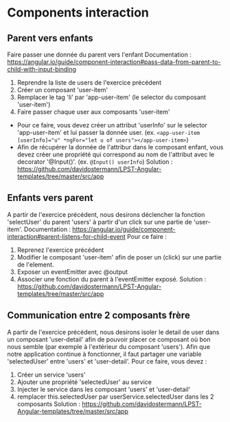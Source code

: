 # Components interaction
## Parent vers enfants
Faire passer une donnée du parent vers l'enfant
Documentation : https://angular.io/guide/component-interaction#pass-data-from-parent-to-child-with-input-binding
1. Reprendre la liste de users de l'exercice précédent
2. Créer un composant 'user-item'
3. Remplacer le tag 'li' par 'app-user-item' (le selector du composant 'user-item')
4. Faire passer chaque user aux composants 'user-item'
  * Pour ce faire, vous devez créer un attribut 'userInfo' sur le selector 'app-user-item' et lui passer la donnée user. (ex. ```<app-user-item [userInfo]="u" *ngFor="let u of users"></app-user-item>```)
  * Afin de récupérer la donnée de l'attribur dans le composant enfant, vous devez créer une propriété qui correspond au nom de l'attribut avec le decorator '@Input()'. (ex. ```@Input() userInfo```)
Solution : https://github.com/davidostermann/LPST-Angular-templates/tree/master/src/app
## Enfants vers parent
A partir de l'exercice précédent, nous desirons déclencher la fonction 'selectUser' du parent 'users' à partir d'un click sur une partie de 'user-item'.
Documentation :  https://angular.io/guide/component-interaction#parent-listens-for-child-event
Pour ce faire :
1. Reprenez l'exercice précédent
2. Modifier le composant 'user-item' afin de poser un (click) sur une partie de l'element.
3. Exposer un eventEmitter avec @output
4. Associer une fonction du parent à l'eventEmitter exposé.
Solution : https://github.com/davidostermann/LPST-Angular-templates/tree/master/src/app
## Communication entre 2 composants frère
A partir de l'exercice précédent, nous desirons isoler le detail de user dans un composant 'user-detail' afin de pouvoir placer ce composant où bon nous semble (par exemple à l'extérieur du composant 'users').
Afin que notre application continue à fonctionner, il faut partager une variable 'selectedUser' entre 'users' et 'user-detail'. 
Pour ce faire, vous devez :
1. Créer un service 'users'
2. Ajouter une propriété 'selectedUser' au service
2. Injecter le service dans les composant 'users' et 'user-detail'
3. remplacer this.selectedUser par userService.selectedUser dans les 2 composants
Solution : https://github.com/davidostermann/LPST-Angular-templates/tree/master/src/app
